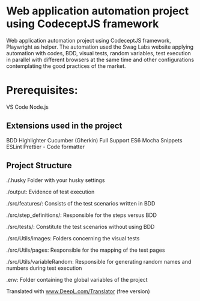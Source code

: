 # Web application automation project using CodeceptJS framework

Web application automation project using CodeceptJS framework, Playwright as helper. The automation used the Swag Labs website applying automation with codes, BDD, visual tests, random variables, test execution in parallel with different browsers at the same time and other configurations contemplating the good practices of the market.

# Prerequisites:

VS Code
Node.js

## Extensions used in the project

BDD Highlighter
Cucumber (Gherkin) Full Support
ES6 Mocha Snippets
ESLint
Prettier - Code formatter

## Project Structure

./.husky
Folder with your husky settings

./output:
Evidence of test execution

./src/features/:
Consists of the test scenarios written in BDD

./src/step_definitions/:
Responsible for the steps versus BDD

./src/tests/:
Constitute the test scenarios without using BDD

./src/Utils/images:
Folders concerning the visual tests

./src/Utils/pages:
Responsible for the mapping of the test pages

./src/Utils/variableRandom:
Responsible for generating random names and numbers during test execution

.env:
Folder containing the global variables of the project

Translated with www.DeepL.com/Translator (free version)